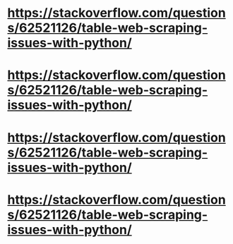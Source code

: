# https://stackoverflow.com/questions/62521126/table-web-scraping-issues-with-python/
# https://stackoverflow.com/questions/62521126/table-web-scraping-issues-with-python/
# https://stackoverflow.com/questions/62521126/table-web-scraping-issues-with-python/
# https://stackoverflow.com/questions/62521126/table-web-scraping-issues-with-python/
